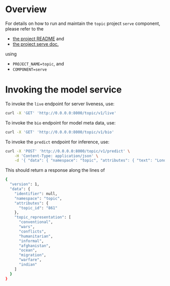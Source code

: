 # Overview

For details on how to run and maintain the `topic` project `serve` component, please refer
to the
- [the project README](../README.md) and
- [the project serve doc.](../../docs/04_serve.md)

using

- `PROJECT_NAME=topic`, and
- `COMPONENT=serve`

# Invoking the model service

To invoke the `live` endpoint for server liveness, use:

```bash
curl -X 'GET' 'http://0.0.0.0:8000/topic/v1/live'
```

To invoke the `bio` endpoint for model meta data, use:

```bash
curl -X 'GET' 'http://0.0.0.0:8000/topic/v1/bio'
```

To invoke the `predict` endpoint for inference, use:

```bash
curl -X 'POST' 'http://0.0.0.0:8000/topic/v1/predict' \
    -H 'Content-Type: application/json' \
    -d '{ "data": { "namespace": "topic", "attributes": { "text": "London is a wonderful city. John is a terrible man.", }, "parameters": { "language": "en", }, } }'
```

This should return a response along the lines of
```bash
{
  "version": 1,
  "data": {
    "identifier": null,
    "namespace": "topic",
    "attributes": {
      "topic_id": "861"
    },
    "topic_representation": [
      "conventional",
      "wars",
      "conflicts",
      "humanitarian",
      "informal",
      "afghanistan",
      "ocean",
      "migration",
      "warfare",
      "indian"
    ]
  }
}
```
